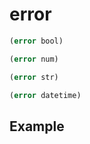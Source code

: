# error
```scheme
(error bool)
```

```scheme
(error num)
```

```scheme
(error str)
```

```scheme
(error datetime)
```

## Example
```scheme

```